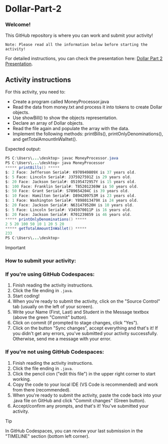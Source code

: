 # Dollar-Part-2

### Welcome!
This GitHub repository is where you can work and submit your activity!
```text
Note: Please read all the information below before starting the activity!
```

For detailed instructions, you can check the presentation here: [Dollar Part 2 Presentation](https://docs.google.com/presentation/d/19VC1f3kXq2NZyCwGemFLaRSYUh940h4P1FGS2pNQz2s/edit?usp=sharing).

## Activity instructions
For this activity, you need to:

- Create a program called MoneyProcessor.java
- Read the data from money.txt and process it into tokens 
to create Dollar objects. 
- Use showBill() to show the objects representation.
- Declare an array of Dollar objects.
- Read the file again and populate the array with the data. 
- Implement the following methods: printBills(), printOnlyDenominations(), and 
getTotalAmountInWalltet().

Expected output:

```java
PS C:\Users\...\desktop> javac MoneyProcessor.java
PS C:\Users\...\desktop> java MoneyProcessor
***** printBills() *****
$: 2 Face: Jefferson Serial#: K970949809X is 37 years old.
$: 5 Face: Lincoln Serial#: J375927591Z is 29 years old.
$: 20 Face: Jackson Serial#: O5195472957Y is 15 years old.
$: 100 Face: Franklin Serial#: T852012369W is 50 years old.
$: 50 Face: Grant Serial#: S789654204C is 39 years old.
$: 10 Face: Hamilton Serial#: D894209753M is 23 years old.
$: 1 Face: Washington Serial#: Y898013479X is 24 years old.
$: 20 Face: Jackson Serial#: N631479520H is 10 years old.
$: 5 Face: Lincoln Serial#: V345970011P is 16 years old.
$: 20 Face: Jackson Serial#: R701239859 is 46 years old.
***** printOnlyDenominations() *****
2 5 20 100 50 10 1 20 5 20
***** getTotalAmountInWallet() *****
233
PS C:\Users\...\desktop>
```


> [!IMPORTANT]
> ### How to submit your activity:

### If you're using GitHub Codespaces:

1. Finish reading the activity instructions.
2. Click the file ending in `.java`.
3. Start coding!
4. When you're ready to submit the activity, click on the "Source Control" tab (usually on the left of your screen).
5. Write your Name (First, Last) and Student in the Message textbox (above the green "Commit" button). 
6. Click on commit (if prompted to stage changes, click "Yes").
7. Click on the button "Sync changes", accept everything and that's it!
If you didn't get any errors, you've submitted your activity successfully. Otherwise, send me a message with your error.

### If you're not using GitHub Codespaces:

1. Finish reading the activity instructions.
2. Click the file ending in `.java`.
3. Click the pencil cion ("edit this file") in the upper right corner to start working.
4. Copy the code to your local IDE (VS Code is recommended) and work from there (recommended).
5. When you're ready to submit the activity, paste the code back into your .java file on GitHub and click "Commit changes" (Green button).
6. Accept/confirm any prompts, and that's it! You've submitted your activity.

>[!TIP]
>In GitHub Codespaces, you can review your last submission in the "TIMELINE" section (bottom left corner).
